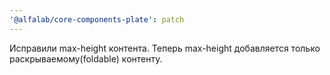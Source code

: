 ```yaml
---
'@alfalab/core-components-plate': patch
---
```


Исправили max-height контента. Теперь max-height добавляется только раскрываемому(foldable) контенту.
